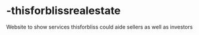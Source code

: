 # -thisforblissrealestate
Website to show services thisforbliss could aide sellers as well as investors
